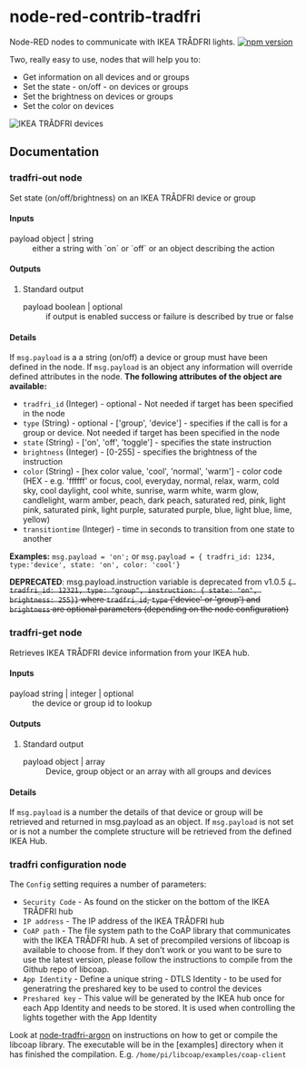 # node-red-contrib-tradfri
Node-RED nodes to communicate with IKEA TRÅDFRI lights. [![npm version](https://badge.fury.io/js/node-red-contrib-tradfri.svg)](https://badge.fury.io/js/node-red-contrib-tradfri)

Two, really easy to use, nodes that will help you to:
 - Get information on all devices and or groups
 - Set the state - on/off - on devices or groups
 - Set the brightness on devices or groups
 - Set the color on devices

![IKEA TRÅDFRI devices](https://cloud.githubusercontent.com/assets/2181965/26756721/7c3cddac-48a9-11e7-83fb-701d3c111e4b.jpg)

## Documentation

### tradfri-out node
Set state (on/off/brightness) on an IKEA TRÅDFRI device or group

#### Inputs

<dl class="message-properties">

<dt>payload <span class="property-type">object | string</span></dt>

<dd>either a string with `on` or `off` or an object describing the action</dd>

</dl>

#### Outputs

1.  Standard output

    <dl class="message-properties">

    <dt>payload <span class="property-type">boolean | optional</span></dt>

    <dd>if output is enabled success or failure is described by true or false</dd>

    </dl>

#### Details

If `msg.payload` is a a string (on/off) a device or group must have been defined in the node. If `msg.payload` is an object any information will override defined attributes in the node.
**The following attributes of the object are available:**
 - `tradfri_id` (Integer) - optional - Not needed if target has been specified in the node
 - `type` (String) - optional - ['group', 'device'] - specifies if the call is for a group or device. Not needed if target has been specified in the node
 - `state` (String) - ['on', 'off', 'toggle'] - specifies the state instruction
 - `brightness` (Integer) - [0-255] - specifies the brightness of the instruction
 - `color` (String) - [hex color value, 'cool', 'normal', 'warm'] - color code (HEX - e.g. 'ffffff' or focus, cool, everyday, normal, relax, warm, cold sky, cool daylight, cool white, sunrise, warm white, warm glow, candlelight, warm amber, peach, dark peach, saturated red, pink, light pink, saturated pink, light purple, saturated purple, blue, light blue, lime, yellow)
 - `transitiontime` (Integer) - time in seconds to transition from one state to another

**Examples:** `msg.payload = 'on';` or `msg.payload = { tradfri_id: 1234, type:'device', state: 'on', color: 'cool'}`

**DEPRECATED**: msg.payload.instruction variable is deprecated from v1.0.5
~~`{ tradfri_id: 12321, type: "group", instruction: { state: "on", brightness: 255}}` where `tradfri_id`, `type` ('device' or 'group') and `brightness` are optional parameters (depending on the node configuration)~~

### tradfri-get node
Retrieves IKEA TRÅDFRI device information from your IKEA hub.

#### Inputs

<dl class="message-properties">

<dt>payload <span class="property-type">string | integer | optional</span></dt>

<dd>the device or group id to lookup</dd>

</dl>

#### Outputs

1.  Standard output

    <dl class="message-properties">

    <dt>payload <span class="property-type">object | array</span></dt>

    <dd>Device, group object or an array with all groups and devices</dd>

    </dl>

#### Details

If `msg.payload` is a number the details of that device or group will be retrieved and returned in msg.payload as an object. If `msg.payload` is not set or is not a number the complete structure will be retrieved from the defined IKEA Hub.


### tradfri configuration node
The `Config` setting requires a number of parameters:

*   `Security Code` - As found on the sticker on the bottom of the IKEA TRÅDFRI hub
*   `IP address` - The IP address of the IKEA TRÅDFRI hub
*   `CoAP path` - The file system path to the CoAP library that communicates with the IKEA TRÅDFRI hub. A set of precompiled versions of libcoap is available to choose from. If they don't work or you want to be sure to use the latest version, please follow the instructions to compile from the Github repo of libcoap.
*   `App Identity` - Define a unique string - DTLS Identity - to be used for generatring the preshared key to be used to control the devices
*   `Preshared key` - This value will be generated by the IKEA hub once for each App Identity and needs to be stored. It is used when controlling the lights together with the App Identity

Look at [node-tradfri-argon](https://github.com/nidayand/node-tradfri-argon) on instructions on how to get or compile the libcoap library. The executable will be in the [examples] directory when it has finished the compilation. E.g. `/home/pi/libcoap/examples/coap-client`

